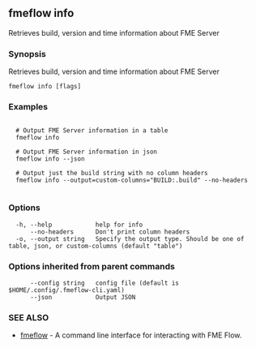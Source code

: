 ## fmeflow info

Retrieves build, version and time information about FME Server

### Synopsis

Retrieves build, version and time information about FME Server

```
fmeflow info [flags]
```

### Examples

```

  # Output FME Server information in a table
  fmeflow info

  # Output FME Server information in json
  fmeflow info --json

  # Output just the build string with no column headers
  fmeflow info --output=custom-columns="BUILD:.build" --no-headers
	
```

### Options

```
  -h, --help            help for info
      --no-headers      Don't print column headers
  -o, --output string   Specify the output type. Should be one of table, json, or custom-columns (default "table")
```

### Options inherited from parent commands

```
      --config string   config file (default is $HOME/.config/.fmeflow-cli.yaml)
      --json            Output JSON
```

### SEE ALSO

* [fmeflow](fmeflow.md)	 - A command line interface for interacting with FME Flow.


